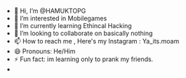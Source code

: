 - 👋 Hi, I’m @HAMUKTOPG
- 👀 I’m interested in Mobilegames
- 🌱 I’m currently learning Ethincal Hacking
- 💞️ I’m looking to collaborate on basically nothing 
- 📫 How to reach me , Here's my Instagram : Ya_its.moam
- 😄 Pronouns: He/Him
- ⚡ Fun fact: im learning only to prank my friends. 
-
<!---
HAMUKTOPG/HAMUKTOPG is a ✨ special ✨ repository because its `README.md` (this file) appears on your GitHub profile.
You can click the Preview link to take a look at your changes.
--->
